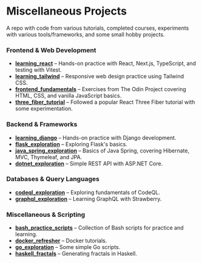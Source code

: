 # Miscellaneous Projects

A repo with code from various tutorials, completed courses, experiments with various tools/frameworks, and some small hobby projects.

### Frontend & Web Development

- [**learning_react**](/learning_react/) – Hands-on practice with React, Next.js, TypeScript, and testing with Vitest.
- [**learning_tailwind**](/learning_tailwind/) – Responsive web design practice using Tailwind CSS.
- [**frontend_fundamentals**](/frontend_fundamentals/) – Exercises from The Odin Project covering HTML, CSS, and vanilla JavaScript basics.
- [**three_fiber_tutorial**](/three_fiber_tutorial/) – Followed a popular React Three Fiber tutorial with some experimentation.

### Backend & Frameworks

- [**learning_django**](/learning_django/) – Hands-on practice with Django development.
- [**flask_exploration**](/flask_exploration/) – Exploring Flask's basics.
- [**java_spring_exploration**](/java_spring_exploration/) – Basics of Java Spring, covering Hibernate, MVC, Thymeleaf, and JPA.
- [**dotnet_exploration**](/dotnet_exploration/) – Simple REST API with ASP.NET Core.

### Databases & Query Languages

- [**codeql_exploration**](/codeql_exploration/) – Exploring fundamentals of CodeQL.
- [**graphql_exploration**](/graphql_exploration/) – Learning GraphQL with Strawberry.

### Miscellaneous & Scripting

- [**bash_practice_scripts**](/bash_practice/) – Collection of Bash scripts for practice and learning.
- [**docker_refresher**](/docker_refresher/) – Docker tutorials.
- [**go_exploration**](/go_exploration/) – Some simple Go scripts.
- [**haskell_fractals**](/haskell_fractals/) – Generating fractals in Haskell.
